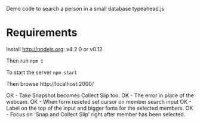 Demo code to search a person in a small database typeahead.js

Requirements
============
Install http://nodejs.org: v4.2.0 or v0.12

Then run `npm i`

To start the server `npm start`

Then browse http://localhost:2000/


OK - Take Snapshot becomes Collect Slip too.
OK - The error in place of the webcam.
OK - When form reseted set cursor on member search input
OK - Label on the top of the input and bigger fonts for the selected members.
OK - Focus on 'Snap and Collect Slip' right after member has been selected.
